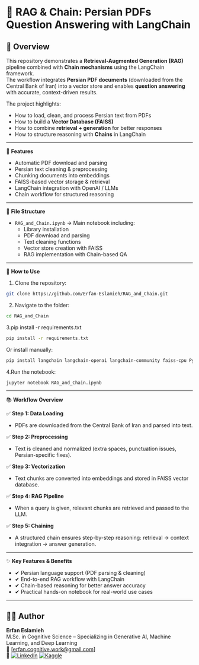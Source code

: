 # 📌 RAG & Chain: Persian PDFs Question Answering with LangChain

## 📖 Overview
This repository demonstrates a **Retrieval-Augmented Generation (RAG)** pipeline combined with **Chain mechanisms** using the LangChain framework.  
The workflow integrates **Persian PDF documents** (downloaded from the Central Bank of Iran) into a vector store and enables **question answering** with accurate, context-driven results.

The project highlights:
- How to load, clean, and process Persian text from PDFs  
- How to build a **Vector Database (FAISS)**  
- How to combine **retrieval + generation** for better responses  
- How to structure reasoning with **Chains** in LangChain  

---

🧠 **Features**
- Automatic PDF download and parsing  
- Persian text cleaning & preprocessing  
- Chunking documents into embeddings  
- FAISS-based vector storage & retrieval  
- LangChain integration with OpenAI / LLMs  
- Chain workflow for structured reasoning  

---

📁 **File Structure**
- `RAG_and_Chain.ipynb` → Main notebook including:  
  - Library installation  
  - PDF download and parsing  
  - Text cleaning functions  
  - Vector store creation with FAISS  
  - RAG implementation with Chain-based QA  

---

🚀 **How to Use**

1. Clone the repository:
```bash
git clone https://github.com/Erfan-Eslamieh/RAG_and_Chain.git
```
2. Navigate to the folder:
```bash
cd RAG_and_Chain
```
3.pip install -r requirements.txt
```bash
pip install -r requirements.txt
```
Or install manually:
```bash 
pip install langchain langchain-openai langchain-community faiss-cpu PyPDF2 pypdf pymupdf pdfplumber requests
```
4.Run the notebook:
```bash
jupyter notebook RAG_and_Chain.ipynb
```

---

📚 **Workflow Overview**

✅ **Step 1: Data Loading**  
- PDFs are downloaded from the Central Bank of Iran and parsed into text.  

✅ **Step 2: Preprocessing**  
- Text is cleaned and normalized (extra spaces, punctuation issues, Persian-specific fixes).  

✅ **Step 3: Vectorization**  
- Text chunks are converted into embeddings and stored in FAISS vector database.  

✅ **Step 4: RAG Pipeline**  
- When a query is given, relevant chunks are retrieved and passed to the LLM.  

✅ **Step 5: Chaining**  
- A structured chain ensures step-by-step reasoning: retrieval → context integration → answer generation.  

---

✨ **Key Features & Benefits**  
- ✔ Persian language support (PDF parsing & cleaning)  
- ✔ End-to-end RAG workflow with LangChain  
- ✔ Chain-based reasoning for better answer accuracy  
- ✔ Practical hands-on notebook for real-world use cases  

---
## 👨‍💻 Author
**Erfan Eslamieh**  
M.Sc. in Cognitive Science – Specializing in Generative AI, Machine Learning, and Deep Learning  
📧 [erfan.cognitive.work@gmail.com]  
🔗 [![LinkedIn](https://img.shields.io/badge/LinkedIn-%230077B5.svg?logo=linkedin&logoColor=white)](https://linkedin.com/in/erfan-eslamieh) [![Kaggle](https://img.shields.io/badge/Kaggle-20BEFF?style=flat&logo=kaggle&logoColor=white)](https://www.kaggle.com/erfaneslamieh)
